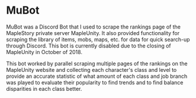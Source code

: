 # MuBot
MuBot was a Discord Bot that I used to scrape the rankings page of the MapleStory private server MapleUnity. It also provided functionality for scraping the library of items, mobs, maps, etc. for data for quick search-up through Discord. This bot is currently disabled due to the closing of MapleUnity in October of 2018.

This bot worked by parallel scraping multiple pages of the rankings on the MapleUnity website and collecting each character's class and level to provide an accurate statistic of what amount of each class and job branch was played to evaluate their popularity to find trends and to find balance disparities in each class better.
